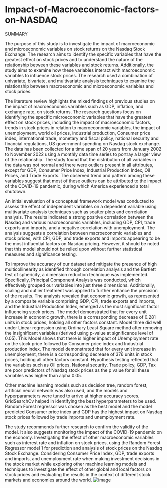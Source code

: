 # Impact-of-Macroeconomic-factors-on-NASDAQ
SUMMARY

The purpose of this study is to investigate the impact of macroeconomic and microeconomic variables on stock returns on the Nasdaq Stock Exchange. The research aims to identify the specific variables that have the greatest effect on stock prices and to understand the nature of the relationship between these variables and stock returns. Additionally, the study aims to examine how these variables interact with macroeconomic variables to influence stock prices. The research used a combination of univariate, bivariate, and multivariate analysis techniques to examine the relationship between macroeconomic and microeconomic variables and stock prices.

The literature review highlights the mixed findings of previous studies on the impact of macroeconomic variables such as GDP, inflation, and exchange rate, on stock returns. The research questions focus on identifying the specific microeconomic variables that have the greatest effect on stock prices, including the impact of macroeconomic factors, trends in stock prices in relation to macroeconomic variables, the impact of unemployment, world oil prices, industrial production, Consumer price index, international trade, monetary and fiscal policy, national security and financial regulations, US government spending on Nasdaq stock exchange. The data has been collected for a time span of 20 years from January 2002 to November 2022 using a monthly data time series to portray a larger view of the relationship.
The study found that the distribution of all variables in the data was not normal and there were outliers present in all attributes, except for GDP, Consumer Price Index, Industrial Production Index, Oil Prices, and Trade Exports. The observed trend and pattern among these variables suggest that most of these outliers can be attributed to the impact of the COVID-19 pandemic, during which America experienced a total shutdown.

An initial evaluation of a conceptual framework model was conducted to assess the effect of independent variables on a dependent variable using multivariate analysis techniques such as scatter plots and correlation analysis. The results indicated a strong positive correlation between the Nasdaq and various macroeconomic variables, including GDP, CPI, trade exports and imports, and a negative correlation with unemployment. The analysis suggests a correlation between macroeconomic variables and stock prices, with CPI, GDP, and trade exports and imports appearing to be the most influential factors on Nasdaq pricing. However, it should be noted that this model should not be relied upon without further statistical measures and significance testing.

To improve the accuracy of our dataset and mitigate the presence of high multicollinearity as identified through correlation analysis and the Bartlett test of sphericity, a dimension reduction technique was implemented. Specifically, Principal Component Analysis was conducted, which effectively grouped our variables into just three dimensions. Additionally, scaling and outlier treatment was applied to further enhance the precision of the results. The analysis revealed that economic growth, as represented by a composite variable comprising GDP, CPI, trade exports and imports, and the Industrial Production Index, emerged as the most significant factor influencing stock prices. The model demonstrated that for every unit increase in economic growth, there is a corresponding decrease of 0.281 units in stock prices, holding all other factors constant.
Model three did well under Linear regression using Ordinary Least Square method after removing the insignificant variables (derived using p-value at significance level of 0.05). This Model shows that there is higher impact of Unemployment rate on the stock price followed by Consumer price index and Industrial production index. The model demonstrated that for every unit increase in unemployment, there is a corresponding decrease of 376 units in stock prices, holding all other factors constant.
Hypothesis testing reflected that the variables such as Oil prices, National security, Trade policy, GDP, Tax are poor predictors of Nasdaq stock prices as the p value for all these variables was higher than alpha 0.05.

Other machine learning models such as decision tree, random forest, artificial neural network was also used, and the models and hyperparameters were tuned to arrive at higher accuracy scores. GridSearchCv helped in identifying the best hyperparameters to be used. Random Forest regressor was chosen as the best model and the model predicted Consumer price index and GDP has the highest impact on Nasdaq stock prices followed by trade imports and unemployment rate.

The study recommends further research to confirm the validity of the model. It also suggests monitoring the impact of the COVID-19 pandemic on the economy. Investigating the effect of other macroeconomic variables such as interest rate and inflation on stock prices, using the Random Forest Regressor model 1 for prediction and analysis of stock prices on the Nasdaq Stock Exchange. Considering Consumer Price Index, GDP, trade exports and imports, and unemployment rate when making investment decisions in the stock market while exploring other machine learning models and techniques to investigate the effect of other global and local factors on stock prices and evaluating the results in the context of different stock markets and economies around the world.
![image](https://github.com/cijithjose/Impact-of-Macroeconomic-factors-on-NASDAQ/assets/98333115/236145e7-9a77-46e9-ae1f-78c660700c12)
